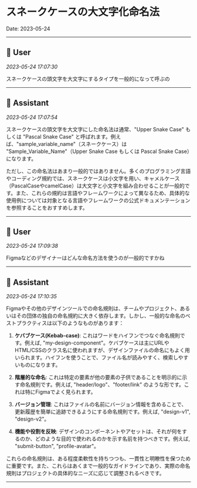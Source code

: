 # スネークケースの大文字化命名法

Date: 2023-05-24

---

## 👤 User
*2023-05-24 17:07:30*

スネークケースの頭文字を大文字にするタイプを一般的になって呼ぶの

---

## 🤖 Assistant
*2023-05-24 17:07:54*

スネークケースの頭文字を大文字にした命名法は通常、"Upper Snake Case" もしくは "Pascal Snake Case" と呼ばれます。例えば、"sample_variable_name"（スネークケース）は "Sample_Variable_Name"（Upper Snake Case もしくは Pascal Snake Case）になります。

ただし、この命名法はあまり一般的ではありません。多くのプログラミング言語やコーディング規約では、スネークケースは小文字を用い、キャメルケース（PascalCaseやcamelCase）は大文字と小文字を組み合わせることが一般的です。また、これらの規約は言語やフレームワークによって異なるため、具体的な使用例については対象となる言語やフレームワークの公式ドキュメンテーションを参照することをおすすめします。

---

## 👤 User
*2023-05-24 17:09:38*

Figmaなどのデザイナーはどんな命名方法を使うのが一般的ですかね

---

## 🤖 Assistant
*2023-05-24 17:10:35*

Figmaやその他のデザインツールでの命名規則は、チームやプロジェクト、あるいはその団体の独自の命名規約に大きく依存します。しかし、一般的な命名のベストプラクティスは以下のようなものがあります：

1. **ケバブケース(Kebab-case)**: これはワードをハイフンでつなぐ命名規則です。例えば, "my-design-component"。ケバブケースは主にURLやHTML/CSSのクラス名に使われますが、デザインファイルの命名にもよく用いられます。ハイフンを使うことで、ファイル名が読みやすく、検索しやすいものになります。

2. **階層的な命名**: これは特定の要素が他の要素の子供であることを明示的に示す命名規則です。例えば, "header/logo"、"footer/link" のような形です。これは特にFigmaでよく見られます。

3. **バージョン管理**: これはファイルの名前にバージョン情報を含めることで、更新履歴を簡単に追跡できるようにする命名規則です。例えば, "design-v1", "design-v2"。

4. **機能や役割を反映**: デザインのコンポーネントやアセットは、それが何をするのか、どのような目的で使われるのかを示す名前を持つべきです。例えば, "submit-button", "profile-avatar"。

これらの命名規則は、ある程度柔軟性を持ちつつも、一貫性と明瞭性を保つために重要です。また、これらはあくまで一般的なガイドラインであり、実際の命名規則はプロジェクトの具体的なニーズに応じて調整されるべきです。

---
